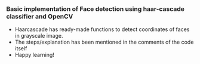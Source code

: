 ### Basic implementation of Face detection using haar-cascade classifier and OpenCV

- Haarcascade has ready-made functions to detect coordinates of faces in  grayscale image.
- The steps/explanation has been mentioned in the comments of the code itself
- Happy learning!
